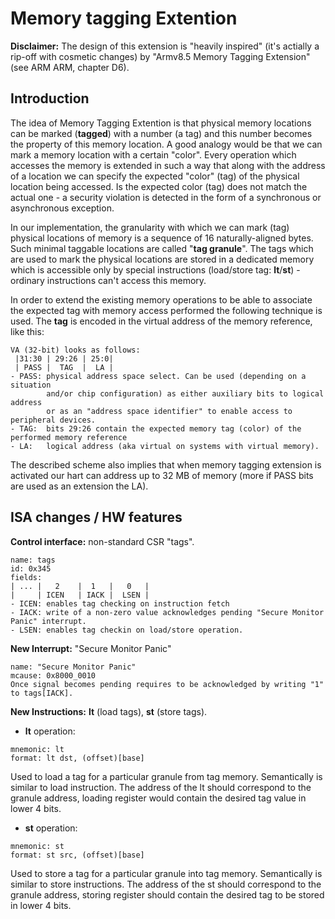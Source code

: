 # Memory tagging Extention

**Disclaimer:** The design of this extension is "heavily inspired" (it's
actially a rip-off with cosmetic changes) by "Armv8.5 Memory Tagging Extension"
(see ARM ARM, chapter D6).

## Introduction

The idea of Memory Tagging Extention is that physical memory locations can be
marked (**tagged**) with a number (a tag) and this number becomes the property
of this memory location. A good analogy would be that we can mark a memory
location with a certain "color". Every operation which accesses the memory is
extended in such a way that along with the address of a location we can specify
the expected "color" (tag) of the physical location being accessed. Is the
expected color (tag) does not match the actual one - a security violation is
detected in the form of a synchronous or asynchronous exception. 

In our implementation, the granularity with which we can mark (tag) physical
locations of memory is a sequence of 16 naturally-aligned bytes. Such minimal
taggable locations are called "**tag granule**". The tags which are used to
mark the physical locations are stored in a dedicated memory which is
accessible only by special instructions (load/store tag: **lt**/**st**) -
ordinary instructions can't access this memory. 

In order to extend the existing memory operations to be able to associate the
expected tag with memory access performed the following technique is used. The
**tag** is encoded in the virtual address of the memory reference, like this:
```
VA (32-bit) looks as follows:
 |31:30 | 29:26 | 25:0|
 | PASS |  TAG  |  LA |
- PASS: physical address space select. Can be used (depending on a situation
        and/or chip configuration) as either auxiliary bits to logical address
        or as an "address space identifier" to enable access to peripheral devices.
- TAG:  bits 29:26 contain the expected memory tag (color) of the performed memory reference
- LA:   logical address (aka virtual on systems with virtual memory).
```
The described scheme also implies that when memory tagging extension is
activated our hart can address up to 32 MB of memory (more if PASS bits are
used as an extension the LA).

## ISA changes / HW features 

**Control interface:** non-standard CSR "tags".
```
name: tags
id: 0x345
fields:
| ... |   2    |  1   |   0   |
|     | ICEN   | IACK |  LSEN |
- ICEN: enables tag checking on instruction fetch
- IACK: write of a non-zero value acknowledges pending "Secure Monitor Panic" interrupt.
- LSEN: enables tag checkin on load/store operation.
```
**New Interrupt:** "Secure Monitor Panic"
```
name: "Secure Monitor Panic"
mcause: 0x8000_0010
Once signal becomes pending requires to be acknowledged by writing "1" to tags[IACK].
```
**New Instructions:** **lt** (load tags), **st** (store tags).

- **lt** operation:
```
mnemonic: lt
format: lt dst, (offset)[base]
```
Used to load a tag for a particular granule from tag memory. Semantically is
similar to load instruction. The address of the lt should correspond to the
granule address, loading register would contain the desired tag value in lower
4 bits.

- **st** operation:
```
mnemonic: st
format: st src, (offset)[base]
```
Used to store a tag for a particular granule into tag memory. Semantically is
similar to store instructions. The address of the st should correspond to the
granule address, storing register should contain the desired tag to be stored
in lower 4 bits.

